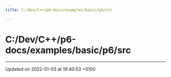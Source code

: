```yaml
---
title: C:/Dev/C++/p6-docs/examples/basic/p6/src

---
```


# C:/Dev/C++/p6-docs/examples/basic/p6/src








-------------------------------

Updated on 2022-01-03 at 19:40:53 +0100

